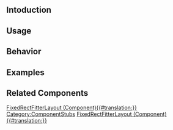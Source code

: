 <languages></languages> <translate>

## Intoduction

## Usage

## Behavior

## Examples

## Related Components

</translate>

[FixedRectFitterLayout
(Component){{#translation:}}](Category:Components{{#translation:}} "wikilink")
[Category:ComponentStubs](Category:ComponentStubs "wikilink")
[FixedRectFitterLayout
(Component){{#translation:}}](Category:Components:UIX:Layout{{#translation:}} "wikilink")